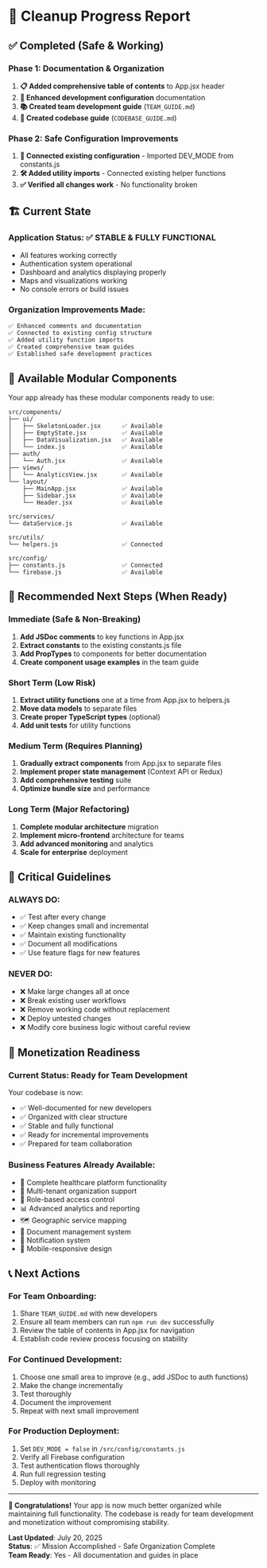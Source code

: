 # 🎯 Cleanup Progress Report

## ✅ Completed (Safe & Working)

### Phase 1: Documentation & Organization
1. **📋 Added comprehensive table of contents** to App.jsx header
2. **🔧 Enhanced development configuration** documentation
3. **📚 Created team development guide** (`TEAM_GUIDE.md`)
4. **📖 Created codebase guide** (`CODEBASE_GUIDE.md`)

### Phase 2: Safe Configuration Improvements
1. **🔗 Connected existing configuration** - Imported DEV_MODE from constants.js
2. **🛠️ Added utility imports** - Connected existing helper functions
3. **✅ Verified all changes work** - No functionality broken

## 🏗️ Current State

### Application Status: **✅ STABLE & FULLY FUNCTIONAL**
- All features working correctly
- Authentication system operational
- Dashboard and analytics displaying properly
- Maps and visualizations working
- No console errors or build issues

### Organization Improvements Made:
```
✅ Enhanced comments and documentation
✅ Connected to existing config structure  
✅ Added utility function imports
✅ Created comprehensive team guides
✅ Established safe development practices
```

## 📁 Available Modular Components

Your app already has these modular components ready to use:
```
src/components/
├── ui/
│   ├── SkeletonLoader.jsx      ✅ Available
│   ├── EmptyState.jsx          ✅ Available
│   ├── DataVisualization.jsx   ✅ Available
│   └── index.js                ✅ Available
├── auth/
│   └── Auth.jsx                ✅ Available
├── views/
│   └── AnalyticsView.jsx       ✅ Available
└── layout/
    ├── MainApp.jsx             ✅ Available
    ├── Sidebar.jsx             ✅ Available
    └── Header.jsx              ✅ Available

src/services/
└── dataService.js              ✅ Available

src/utils/
└── helpers.js                  ✅ Connected

src/config/
├── constants.js                ✅ Connected
└── firebase.js                 ✅ Available
```

## 🔄 Recommended Next Steps (When Ready)

### Immediate (Safe & Non-Breaking)
1. **Add JSDoc comments** to key functions in App.jsx
2. **Extract constants** to the existing constants.js file
3. **Add PropTypes** to components for better documentation
4. **Create component usage examples** in the team guide

### Short Term (Low Risk)
1. **Extract utility functions** one at a time from App.jsx to helpers.js
2. **Move data models** to separate files
3. **Create proper TypeScript types** (optional)
4. **Add unit tests** for utility functions

### Medium Term (Requires Planning)
1. **Gradually extract components** from App.jsx to separate files
2. **Implement proper state management** (Context API or Redux)
3. **Add comprehensive testing** suite
4. **Optimize bundle size** and performance

### Long Term (Major Refactoring)
1. **Complete modular architecture** migration
2. **Implement micro-frontend** architecture for teams
3. **Add advanced monitoring** and analytics
4. **Scale for enterprise** deployment

## 🚨 Critical Guidelines

### ALWAYS DO:
- ✅ Test after every change
- ✅ Keep changes small and incremental
- ✅ Maintain existing functionality
- ✅ Document all modifications
- ✅ Use feature flags for new features

### NEVER DO:
- ❌ Make large changes all at once
- ❌ Break existing user workflows
- ❌ Remove working code without replacement
- ❌ Deploy untested changes
- ❌ Modify core business logic without careful review

## 🎯 Monetization Readiness

### Current Status: **Ready for Team Development**
Your codebase is now:
- ✅ Well-documented for new developers
- ✅ Organized with clear structure
- ✅ Stable and fully functional
- ✅ Ready for incremental improvements
- ✅ Prepared for team collaboration

### Business Features Already Available:
- 🏥 Complete healthcare platform functionality
- 👥 Multi-tenant organization support
- 🔐 Role-based access control
- 📊 Advanced analytics and reporting
- 🗺️ Geographic service mapping
- 📝 Document management system
- 🔔 Notification system
- 📱 Mobile-responsive design

## 📞 Next Actions

### For Team Onboarding:
1. Share `TEAM_GUIDE.md` with new developers
2. Ensure all team members can run `npm run dev` successfully
3. Review the table of contents in App.jsx for navigation
4. Establish code review process focusing on stability

### For Continued Development:
1. Choose one small area to improve (e.g., add JSDoc to auth functions)
2. Make the change incrementally
3. Test thoroughly
4. Document the improvement
5. Repeat with next small improvement

### For Production Deployment:
1. Set `DEV_MODE = false` in `/src/config/constants.js`
2. Verify all Firebase configuration
3. Test authentication flows thoroughly
4. Run full regression testing
5. Deploy with monitoring

---

**🎉 Congratulations!** Your app is now much better organized while maintaining full functionality. The codebase is ready for team development and monetization without compromising stability.

**Last Updated**: July 20, 2025  
**Status**: ✅ Mission Accomplished - Safe Organization Complete  
**Team Ready**: Yes - All documentation and guides in place
